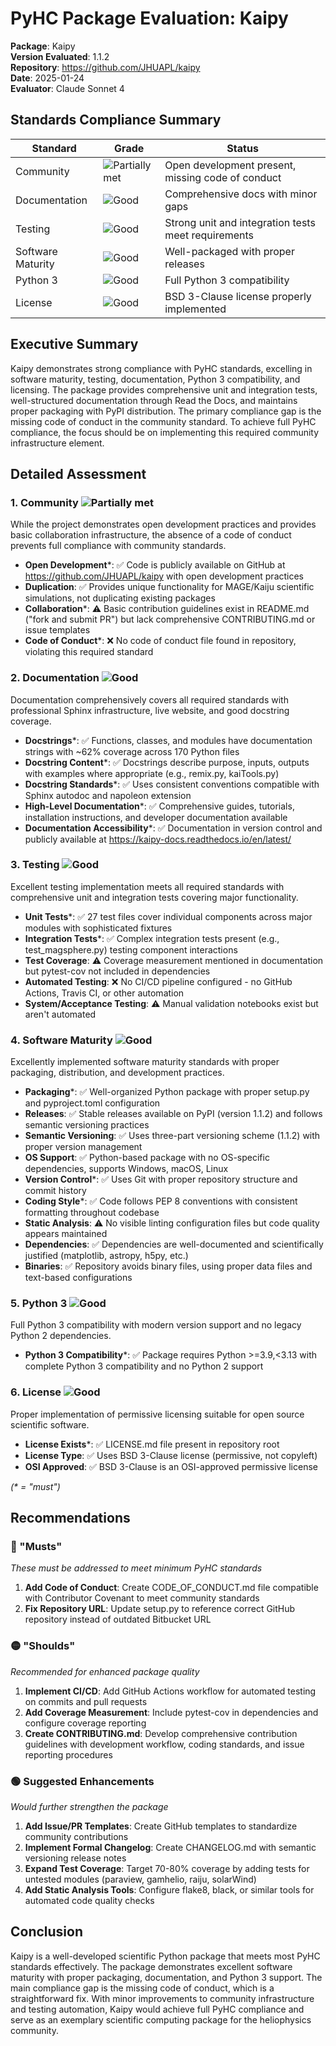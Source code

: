 # PyHC Package Evaluation: Kaipy

**Package**: Kaipy  
**Version Evaluated**: 1.1.2  
**Repository**: https://github.com/JHUAPL/kaipy  
**Date**: 2025-01-24  
**Evaluator**: Claude Sonnet 4  

## Standards Compliance Summary

| Standard | Grade | Status |
|----------|-------|--------|
| Community | ![Partially met](https://img.shields.io/badge/Partially%20met-orange.svg) | Open development present, missing code of conduct |
| Documentation | ![Good](https://img.shields.io/badge/Good-brightgreen.svg) | Comprehensive docs with minor gaps |
| Testing | ![Good](https://img.shields.io/badge/Good-brightgreen.svg) | Strong unit and integration tests meet requirements |
| Software Maturity | ![Good](https://img.shields.io/badge/Good-brightgreen.svg) | Well-packaged with proper releases |
| Python 3 | ![Good](https://img.shields.io/badge/Good-brightgreen.svg) | Full Python 3 compatibility |
| License | ![Good](https://img.shields.io/badge/Good-brightgreen.svg) | BSD 3-Clause license properly implemented |

## Executive Summary

Kaipy demonstrates strong compliance with PyHC standards, excelling in software maturity, testing, documentation, Python 3 compatibility, and licensing. The package provides comprehensive unit and integration tests, well-structured documentation through Read the Docs, and maintains proper packaging with PyPI distribution. The primary compliance gap is the missing code of conduct in the community standard. To achieve full PyHC compliance, the focus should be on implementing this required community infrastructure element.

## Detailed Assessment

### 1. Community ![Partially met](https://img.shields.io/badge/Partially%20met-orange.svg)

While the project demonstrates open development practices and provides basic collaboration infrastructure, the absence of a code of conduct prevents full compliance with community standards.

- **Open Development**\*: ✅ Code is publicly available on GitHub at https://github.com/JHUAPL/kaipy with open development practices
- **Duplication**: ✅ Provides unique functionality for MAGE/Kaiju scientific simulations, not duplicating existing packages
- **Collaboration**\*: ⚠️ Basic contribution guidelines exist in README.md ("fork and submit PR") but lack comprehensive CONTRIBUTING.md or issue templates
- **Code of Conduct**\*: ❌ No code of conduct file found in repository, violating this required standard

### 2. Documentation ![Good](https://img.shields.io/badge/Good-brightgreen.svg)

Documentation comprehensively covers all required standards with professional Sphinx infrastructure, live website, and good docstring coverage.

- **Docstrings**\*: ✅ Functions, classes, and modules have documentation strings with ~62% coverage across 170 Python files
- **Docstring Content**\*: ✅ Docstrings describe purpose, inputs, outputs with examples where appropriate (e.g., remix.py, kaiTools.py)
- **Docstring Standards**\*: ✅ Uses consistent conventions compatible with Sphinx autodoc and napoleon extension
- **High-Level Documentation**\*: ✅ Comprehensive guides, tutorials, installation instructions, and developer documentation available
- **Documentation Accessibility**\*: ✅ Documentation in version control and publicly available at https://kaipy-docs.readthedocs.io/en/latest/

### 3. Testing ![Good](https://img.shields.io/badge/Good-brightgreen.svg)

Excellent testing implementation meets all required standards with comprehensive unit and integration tests covering major functionality.

- **Unit Tests**\*: ✅ 27 test files cover individual components across major modules with sophisticated fixtures
- **Integration Tests**\*: ✅ Complex integration tests present (e.g., test_magsphere.py) testing component interactions
- **Test Coverage**: ⚠️ Coverage measurement mentioned in documentation but pytest-cov not included in dependencies
- **Automated Testing**: ❌ No CI/CD pipeline configured - no GitHub Actions, Travis CI, or other automation
- **System/Acceptance Testing**: ⚠️ Manual validation notebooks exist but aren't automated

### 4. Software Maturity ![Good](https://img.shields.io/badge/Good-brightgreen.svg)

Excellently implemented software maturity standards with proper packaging, distribution, and development practices.

- **Packaging**\*: ✅ Well-organized Python package with proper setup.py and pyproject.toml configuration
- **Releases**: ✅ Stable releases available on PyPI (version 1.1.2) and follows semantic versioning practices
- **Semantic Versioning**: ✅ Uses three-part versioning scheme (1.1.2) with proper version management
- **OS Support**: ✅ Python-based package with no OS-specific dependencies, supports Windows, macOS, Linux
- **Version Control**\*: ✅ Uses Git with proper repository structure and commit history
- **Coding Style**\*: ✅ Code follows PEP 8 conventions with consistent formatting throughout codebase
- **Static Analysis**: ⚠️ No visible linting configuration files but code quality appears maintained
- **Dependencies**: ✅ Dependencies are well-documented and scientifically justified (matplotlib, astropy, h5py, etc.)
- **Binaries**: ✅ Repository avoids binary files, using proper data files and text-based configurations

### 5. Python 3 ![Good](https://img.shields.io/badge/Good-brightgreen.svg)

Full Python 3 compatibility with modern version support and no legacy Python 2 dependencies.

- **Python 3 Compatibility**\*: ✅ Package requires Python >=3.9,<3.13 with complete Python 3 compatibility and no Python 2 support

### 6. License ![Good](https://img.shields.io/badge/Good-brightgreen.svg)

Proper implementation of permissive licensing suitable for open source scientific software.

- **License Exists**\*: ✅ LICENSE.md file present in repository root
- **License Type**: ✅ Uses BSD 3-Clause license (permissive, not copyleft)
- **OSI Approved**: ✅ BSD 3-Clause is an OSI-approved permissive license

*(\* = "must")*

## Recommendations

### 🔴 "Musts"
*These must be addressed to meet minimum PyHC standards*

1. **Add Code of Conduct**: Create CODE_OF_CONDUCT.md file compatible with Contributor Covenant to meet community standards
2. **Fix Repository URL**: Update setup.py to reference correct GitHub repository instead of outdated Bitbucket URL

### 🟡 "Shoulds"
*Recommended for enhanced package quality*

1. **Implement CI/CD**: Add GitHub Actions workflow for automated testing on commits and pull requests
2. **Add Coverage Measurement**: Include pytest-cov in dependencies and configure coverage reporting
3. **Create CONTRIBUTING.md**: Develop comprehensive contribution guidelines with development workflow, coding standards, and issue reporting procedures

### 🟢 Suggested Enhancements
*Would further strengthen the package*

1. **Add Issue/PR Templates**: Create GitHub templates to standardize community contributions
2. **Implement Formal Changelog**: Create CHANGELOG.md with semantic versioning release notes
3. **Expand Test Coverage**: Target 70-80% coverage by adding tests for untested modules (paraview, gamhelio, raiju, solarWind)
4. **Add Static Analysis Tools**: Configure flake8, black, or similar tools for automated code quality checks

## Conclusion

Kaipy is a well-developed scientific Python package that meets most PyHC standards effectively. The package demonstrates excellent software maturity with proper packaging, documentation, and Python 3 support. The main compliance gap is the missing code of conduct, which is a straightforward fix. With minor improvements to community infrastructure and testing automation, Kaipy would achieve full PyHC compliance and serve as an exemplary scientific computing package for the heliophysics community.